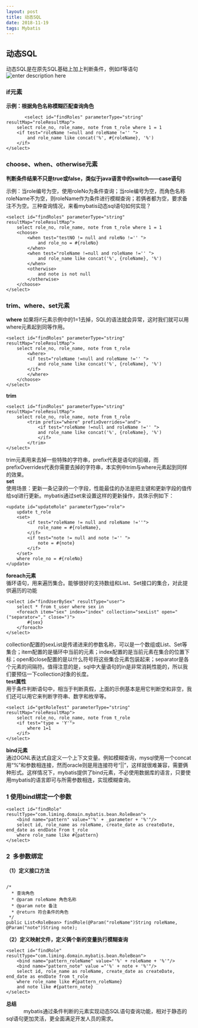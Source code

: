```yaml
--- 
layout: post
title: 动态SQL
date: 2018-11-19
tags: Mybatis
---
```

## **动态SQL**
动态SQL是在原先SQL基础上加上判断条件，例如if等语句
![enter description
here](https://viabcde.github.io/images/2018-10-10/2018101029.png) 
 ### **if元素**    
 **示例：根据角色名称模糊匹配查询角色**  
``` 
       <select id="findRoles" parameterType="string" resultMap="roleResultMap">
	select role_no, role_name, note from t_role where 1 = 1
	<if test="roleName !=null and roleName !='' ">
		and role_name like concat('%', #{roleName}, '%')
	</if>
</select>
```
### **choose、when、otherwise元素**
**判断条件结果不只是true或false，类似于java语言中的switch——case语句**

示例：当role编号为空，使用roleNo为条件查询；当role编号为空，而角色名称roleName不为空，则roleName作为条件进行模糊查询；若俩者都为空，要求备注不为空。三种查询情况，来看mybatis动态sql语句如何实现？
``` 
<select id="findRoles" parameterType="string" resultMap="roleResultMap">
	select role_no, role_name, note from t_role where 1 = 1
	<choose>
		<when test="testNO != null and roleNo !='' ">
			and role_no = #{roleNo}
		</when>
		<when test="roleName !=null and roleName !='' ">
			and role_name like concat('%', {roleName}, '%')
		</when>
		<otherwise>
			and note is not null
		</otherwise>
	</choose>
</select>
```

### **trim、where、set元素**
**where**
如果将if元素示例中的1=1去掉，SQL的语法就会异常，这时我们就可以用where元素起到同等作用。


``` 
<select id="findRoles" parameterType="string" resultMap="roleResultMap">
	select role_no, role_name, note from t_role 
		<where>
		<if test="roleName !=null and roleName !='' ">
			and role_name like concat('%', {roleName}, '%')
		</if>
		</where>
	</choose>
</select>
```
**trim**
``` 
<select id="findRoles" parameterType="string" resultMap="roleResultMap">
	select role_no, role_name, note from t_role 
		<trim prefix="where" prefixOverrides="and">
		    <if test="roleName !=null and roleName !='' ">
			and role_name like concat('%', {roleName}, '%')
		    </if>
		</trim>
</select>
```
trim元素用来去掉一些特殊的字符串，prefix代表是语句的前缀，而prefixOverrides代表你需要去掉的字符串，本实例中trim与where元素起到同样的效果。    
**set**  
使用场景：更新一条记录的一个字段，性能最佳的办法是把主键和更新字段的值传给sql进行更新。mybatis通过set来设置这样的更新操作，具体示例如下：    
``` 
<update id="updateRole" parameterType="role">
	update t_role
	<set>
		<if test="roleName != null and roleName !=''">
			role_name = #{roleName},
		</if>
		<if test="note != null and note !='' ">
			note = #{note}
		</if>
	</set>
	where role_no = #{roleNo}
</update>
```
**foreach元素**  
循环语句，用来遍历集合。能够很好的支持数组和List、Set接口的集合，对此提供遍历的功能
``` 
<select id="findUserBySex" resultType="user">
	select * from t_user where sex in
	<foreach item="sex" index="index" collection="sexList" open="("separator="," close=")">
		#{sex}
	</foreach>
</select>
```

collection配置的sexList是传递进来的参数名称，可以是一个数组或List、Set等集合；item配置的是循环中当前的元素；index配置的是当前元素在集合的位置下标；open和close配置的是以什么符号将这些集合元素包装起来；separator是各个元素的间隔符。值得注意的是，sql中大量语句的in是非常消耗性能的，所以我们要预估一下collection对象的长度。  
 **test属性**   
 用于条件判断语句中，相当于判断真假，上面的示例基本是用它判断空和非空，我们还可以用它来判断字符串、数字和枚举等。
``` 
<select id="getRoleTest" parameterType="string" resultMap="roleResultMap">
	select role_no, role_name, note from t_role 
	<if test="type = 'Y'">
		where 1=1
	</if>
</select>
```

**bind元素**    
通过OGNL表达式自定义一个上下文变量。例如模糊查询，mysql使用一个concat用“%”和参数相连接，然而oracle则是用连接符号“||”，这样就很难兼容，需要俩种形式。这样情况下，mybatis提供了bind元素，不必使用数据库的语言，只要使用mybatis的语言即可与所需参数相连，实现模糊查询。  

### **1 使用bind绑定一个参数**


``` 
<select id="findRole" resultType="com.liming.domain.mybatis.bean.RoleBean">
	<bind name="pattern" value="'%' + _parameter + '%'"/>
	select id, role_name as roleName, create_date as createDate, end_date as endDate From t_role
	where role_name like #{pattern}
</select>
```

### **2  多参数绑定**

**（1）定义接口方法**

``` 

/*
  * 查询角色
  * @param roleName 角色名称
  * @param note 备注
  * @return 符合条件的角色
 */
public List<RoleBean> findRole(@Param("roleName")String roleName, @Param("note")String note);
```

**（2）定义映射文件，定义俩个新的变量执行模糊查询**

``` 
<select id="findRole" resultType="com.liming.domain.mybatis.bean.RoleBean">
	<bind name="pattern_roleName" value="'%' + roleName + '%'"/>
	<bind name="pattern_note" value ="'%' + note + '%'"/>
	select id, role_name as roleName, create_date as createDate, end_date as endDate from t_role
	where role_name like #{pattern_roleName}
	and note like #{pattern_note}
</select>
```

**总结**  
            mybatis通过条件判断的元素实现动态SQL语句查询功能，相对于静态的sql语句更加灵活，更全面满足开发人员的需求。

